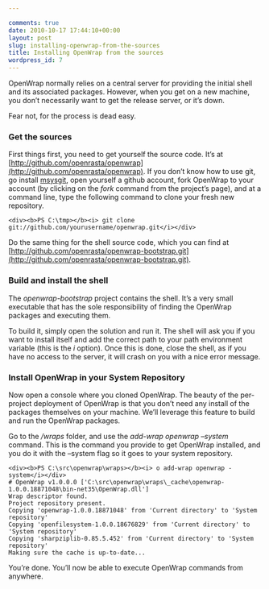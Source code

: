 ```yaml
---

comments: true
date: 2010-10-17 17:44:10+00:00
layout: post
slug: installing-openwrap-from-the-sources
title: Installing OpenWrap from the sources
wordpress_id: 7
---
```


OpenWrap normally relies on a central server for providing the initial shell and its associated packages. However, when you get on a new machine, you don’t necessarily want to get the release server, or it’s down.

 

Fear not, for the process is dead easy.

 

### Get the sources

 

First things first, you need to get yourself the source code. It’s at [http://github.com/openrasta/openwrap](http://github.com/openrasta/openwrap). If you don’t know how to use git, go install [msysgit](http://code.google.com/p/msysgit/downloads/list), open yourself a github account, fork OpenWrap to your account (by clicking on the _fork_ command from the project’s page), and at a command line, type the following command to clone your fresh new repository.

 
    
    <div><b>PS C:\tmp></b><i> git clone git://github.com/yourusername/openwrap.git</i></div>





Do the same thing for the shell source code, which you can find at [http://github.com/openrasta/openwrap-bootstrap.git](http://github.com/openrasta/openwrap-bootstrap.git).





### Build and install the shell





The _openwrap-bootstrap_ project contains the shell. It’s a very small executable that has the sole responsibility of finding the OpenWrap packages and executing them.





To build it, simply open the solution and run it. The shell will ask you if you want to install itself and add the correct path to your path environment variable (this is the _i_ option). Once this is done, close the shell, as if you have no access to the server, it will crash on you with a nice error message.





### Install OpenWrap in your System Repository





Now open a console where you cloned OpenWrap. The beauty of the per-project deployment of OpenWrap is that you don’t need any install of the packages themselves on your machine. We’ll leverage this feature to build and run the OpenWrap packages.





Go to the _/wraps_ folder, and use the _add-wrap openwrap –system_ command. This is the command you provide to get OpenWrap installed, and you do it with the –system flag so it goes to your system repository.




    
    <div><b>PS C:\src\openwrap\wraps></b><i> o add-wrap openwrap -system</i></div>
    # OpenWrap v1.0.0.0 ['C:\src\openwrap\wraps\_cache\openwrap-1.0.0.18871048\bin-net35\OpenWrap.dll']
    Wrap descriptor found.
    Project repository present.
    Copying 'openwrap-1.0.0.18871048' from 'Current directory' to 'System repository'
    Copying 'openfilesystem-1.0.0.18676829' from 'Current directory' to 'System repository'
    Copying 'sharpziplib-0.85.5.452' from 'Current directory' to 'System repository'
    Making sure the cache is up-to-date...





You’re done. You’ll now be able to execute OpenWrap commands from anywhere.
